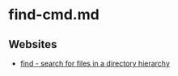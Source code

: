 # find-cmd.md

## Websites

* [find - search for files in a directory hierarchy](https://man7.org/linux/man-pages/man1/find.1.html)
